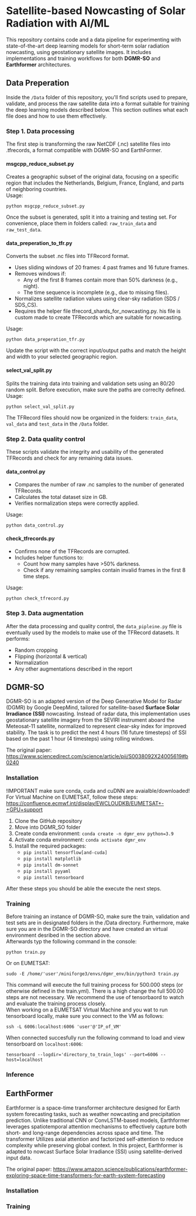 # Satellite-based Nowcasting of Solar Radiation with AI/ML

This repository contains code and a data pipeline for experimenting with state-of-the-art deep learning models for short-term solar radiation nowcasting, using geostationary satellite images. It includes implementations and training workflows for both **DGMR-SO** and **Earthformer** architectures.

## Data Preperation
Inside the ```/Data``` folder of this repository, you'll find scripts used to prepare, validate, and process the raw satellite data into a format suitable for training the deep learning models described below. This section outlines what each file does and how to use them effectively.

### Step 1. Data processing
The first step is transforming the raw NetCDF (.nc) satellite files into .tfrecords, a format compatible with DGMR-SO and EarthFormer.

#### msgcpp_reduce_subset.py
Creates a geographic subset of the original data, focusing on a specific region that includes the Netherlands, Belgium, France, England, and parts of neighboring countries.  
Usage:
```
python msgcpp_reduce_subset.py
```
Once the subset is generated, split it into a training and testing set. For convenience, place them in folders called: ```raw_train_data``` and ```raw_test_data```.

#### data_preperation_to_tfr.py
Converts the subset .nc files into TFRecord format.
- Uses sliding windows of 20 frames: 4 past frames and 16 future frames.
- Removes windows if:
     - Any of the first 8 frames contain more than 50% darkness (e.g., night).
     - The time sequence is incomplete (e.g., due to missing files).
- Normalizes satellite radiation values using clear-sky radiation (SDS / SDS_CS).
- Requires the helper file tfrecord_shards_for_nowcasting.py. his file is custom made to create TFRecords which are suitable for nowcasting.  

Usage:
```
python data_preperation_tfr.py
```
Update the script with the correct input/output paths and match the height and width to your selected geographic region.

#### select_val_split.py
Splits the training data into training and validation sets using an 80/20 random split. Before execution, make sure the paths are correclty defined.  
Usage:
```
python select_val_split.py
```
The TFRecord files should now be organized in the folders: ```train_data```, ```val_data``` and ```test_data``` in the ```/Data``` folder.

### Step 2. Data quality control 
These scripts validate the integrity and usability of the generated TFRecords and check for any remaining data issues.

#### data_control.py
- Compares the number of raw .nc samples to the number of generated TFRecords.
- Calculates the total dataset size in GB.
- Verifies normalization steps were correctly applied.

Usage:
```
python data_control.py
```

#### check_tfrecords.py
- Confirms none of the TFRecords are corrupted.
- Includes helper functions to:
     - Count how many samples have >50% darkness.
     - Check if any remaining samples contain invalid frames in the first 8 time steps.
 
Usage:  
```
python check_tfrecord.py
```

### Step 3. Data augmentation
After the data processing and quality control, the ```data_pipleine.py``` file is eventually used by the models to make use of the TFRecord datasets. 
It performs:
- Random cropping
- Flipping (horizontal & vertical)
- Normalization
- Any other augmentations described in the report

## DGMR-SO 
DGMR-SO is an adapted version of the Deep Generative Model for Radar (DGMR) by Google DeepMind, tailored for satellite-based **Surface Solar Irradiance (SSI)** nowcasting. Instead of radar data, this implementation uses geostationary satellite imagery from the SEVIRI instrument aboard the Meteosat-11 satellite, normalized to represent clear-sky index for improved stability. The task is to predict the next 4 hours (16 future timesteps) of SSI based on the past 1 hour (4 timesteps) using rolling windows.

The original paper: https://www.sciencedirect.com/science/article/pii/S0038092X24005619#b0240

### Installation
!IMPORTANT make sure conda, cuda and cuDNN are avaialble/downloaded!  
For Virtual Machine on EUMETSAT, follow these steps: https://confluence.ecmwf.int/display/EWCLOUDKB/EUMETSAT+-+GPU+support

1. Clone the GitHub repository
2. Move into DGMR_SO folder
3. Create conda environment: ```conda create -n dgmr_env python=3.9```
4. Activate conda environment: ```conda activate dgmr_env```
5. Install the required packages:
     - ```pip install tensorflow[and-cuda]```
     - ```pip install matplotlib```
     - ```pip install dm-sonnet```
     - ```pip install pyyaml```
     - ```pip install tensorboard```

After these steps you should be able the execute the next steps.

### Training
Before training an instance of DGMR-SO, make sure the train, validation and test sets are in designated folders in the /Data directory. Furthermore, make sure you are in the DGMR-SO directory and have created an virtual environment desribed in the section above.    
Afterwards typ the following command in the console:  
```
python train.py
```
Or on EUMETSAT: 
```
sudo -E /home/'user'/miniforge3/envs/dgmr_env/bin/python3 train.py
```

This command will execute the full training process for 500.000 steps (or otherwise defined in the train.yml). There is a high change the full 500.00 steps are not necessary. We recommend the use of tensorbaord to watch and evaluate the training process closely.  
When working on a EUMETSAT Virtual Machine and you wat to run tensorboard locally, make sure you connect to the VM as follows:  
```
ssh -L 6006:localhost:6006 'user'@'IP_of_VM'
```
When connected succesfully run the following command to load and view tensorboard on ```localhost:6006```:
```
tensorboard --logdir='directory_to_train_logs' --port=6006 --host=localhost
```

### Inference

## EarthFormer
Earthformer is a space-time transformer architecture designed for Earth system forecasting tasks, such as weather nowcasting and precipitation prediction. Unlike traditional CNN or ConvLSTM-based models, Earthformer leverages spatiotemporal attention mechanisms to effectively capture both short- and long-range dependencies across space and time. The transformer Utilizes axial attention and factorized self-attention to reduce complexity while preserving global context. In this project, Earthformer is adapted to nowcast Surface Solar Irradiance (SSI) using satellite-derived input data.

The original paper: https://www.amazon.science/publications/earthformer-exploring-space-time-transformers-for-earth-system-forecasting

### Installation

### Training
